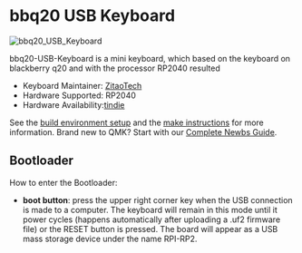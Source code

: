 # bbq20 USB Keyboard

![bbq20_USB_Keyboard](https://i.imgur.com/Ig00oQE.jpeg)

bbq20-USB-Keyboard is a mini keyboard, which based on the keyboard on blackberry q20 and with the processor RP2040 resulted 

* Keyboard Maintainer: [ZitaoTech](https://github.com/ZitaoTech)
* Hardware Supported: RP2040
* Hardware Availability:[tindie](https://www.tindie.com/products/zitaotech/blackberry-bbq20-usb-keyboard-with-trackpad/)


See the [build environment setup](https://docs.qmk.fm/#/getting_started_build_tools) and the [make instructions](https://docs.qmk.fm/#/getting_started_make_guide) for more information. Brand new to QMK? Start with our [Complete Newbs Guide](https://docs.qmk.fm/#/newbs).


## Bootloader

How to enter the Bootloader:

* **boot button**: press the upper right corner key when the USB connection is made to a computer. The keyboard will remain in this mode until it power cycles (happens automatically after uploading a .uf2 firmware file) or the RESET button is pressed. The board will appear as a USB mass storage device under the name RPI-RP2.

